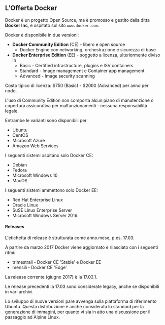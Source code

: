 ## L'Offerta Docker

Docker è un progetto Open Source, ma è promosso e gestito dalla ditta **Docker Inc**, e ospitato sul sito `www.docker.com`.

Docker è disponibile in due versioni:
* **Docker Community Edition** (CE) - libero e open source
    * Docker Engine con networking, orchestrazione e sicurezza di base
* **Docker Enterprise Edition** (EE) - soggetto a licenza, ulteriormente diviso in
    * Basic - Certified infrastructure, plugins e ISV containers
    * Standard - Image management e Container app management
    * Advanced - Image security scanning

Costo tipico di licenza: $750 (Basic) - $2000 (Advanced) per anno per nodo.

L'uso di Community Edition non comporta alcun piano di manutenzione o copertura assicurativa per malfunzionamenti - nessuna responsabilità legale.

Entrambe le varianti sono disponibili per 
* Ubuntu
* CentOS
* Microsoft Azure
* Amazon Web Services

I seguenti sistemi ospitano solo Docker CE:
* Debian
* Fedora
* Microsoft Windows 10
* MacOS

I seguenti sistemi ammettono solo Docker EE:
* Red Hat Enterprise Linux
* Oracle Linux
* SuSE Linux Enterprise Server
* Microsoft Windows Server 2016

#### Releases

L'etichetta di release è strutturata come anno.mese, p.es. 17.03.

A partire da marzo 2017 Docker viene aggiornato e rilasciato con i seguenti ritmi:
* trimestrali - Docker CE 'Stable' e Docker EE
* mensili - Docker CE 'Edge'

La release corrente (giugno 2017) è la 17.03.1.

Le release precedenti la 17.03 sono considerate legacy, anche se disponibili in vari archivi.

Lo sviluppo di nuove versioni pare avvenga sulla piattaforma di riferimento Ubuntu. Questa distribuzione è anche considerata lo standard per la generazione di immagini, per quanto vi sia in atto una discussione per il passaggio ad Alpine Linux.
